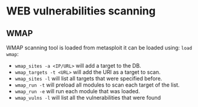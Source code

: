 # WEB vulnerabilities scanning

## WMAP

WMAP scanning tool is loaded from metasploit it can be loaded using: `load wmap`:

- `wmap_sites -a <IP/URL>` will add a target to the DB.
- `wmap_targets -t <URL>` will add the URI as a target to scan.
- `wmap_sites -l` will list all targets that were specified before.
- `wmap_run -t` will preload all modules to scan each target of the list.
- `wmap_run -e` will run each module that was loaded.
- `wmap_vulns -l` will list all the vulnerabilities that were found
